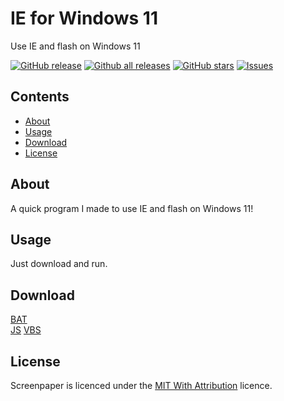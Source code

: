 # IE for Windows 11
Use IE and flash on Windows 11

[![GitHub release](https://img.shields.io/github/release/teknixstuff/IE-for-Windows-11/all.svg)](https://github.com/teknixstuff/IE-for-Windows-11/releases)
[![Github all releases](https://img.shields.io/github/downloads/teknixstuff/IE-for-Windows-11/total.svg)](https://github.com/teknixstuff/IE-for-Windows-11/releases)
[![GitHub stars](https://img.shields.io/github/stars/teknixstuff/IE-for-Windows-11.svg)](https://github.com/teknixstuff/IE-for-Windows-11/stargazers)
[![Issues](https://img.shields.io/github/issues/teknixstuff/IE-for-Windows-11.svg)](https://github.com/teknixstuff/IE-for-Windows-11/issues)

## Contents
- [About](#about)
- [Usage](#usage)
- [Download](#download)
- [License](#license)

## About
A quick program I made to use IE and flash on Windows 11!

## Usage
Just download and run.

## Download
[BAT](https://github.com/teknixstuff/IE-for-Windows-11/releases/latest/download/iexplore.bat)  
[JS](https://github.com/teknixstuff/IE-for-Windows-11/releases/latest/download/iexplore.bat)
[VBS](https://github.com/teknixstuff/IE-for-Windows-11/releases/latest/download/iexplore.bat)

## License
Screenpaper is licenced under the [MIT With Attribution](https://github.com/teknixstuff/IE-for-Windows-11/blob/main/Licence) licence.
